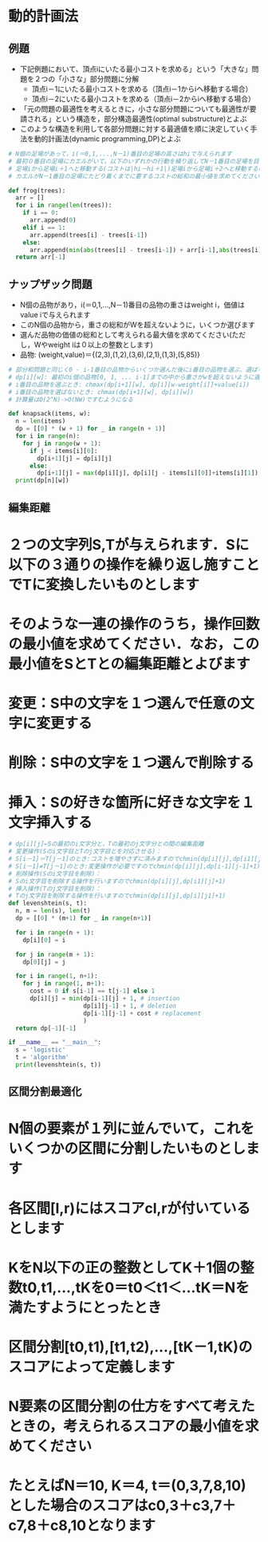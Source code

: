 # 動的計画法
## 例題
- 下記例題において、頂点iにいたる最小コストを求める」という「大きな」問題を２つの「小さな」部分問題に分解
  - 頂点i－1にいたる最小コストを求める（頂点i－1からiヘ移動する場合）
  - 頂点i－2にいたる最小コストを求める（頂点i－2からiへ移動する場合）
- 「元の問題の最適性を考えるときに，小さな部分問題についても最適性が要請される」という構造を，部分構造最適性(optimal substructure)とよぶ
- このような構造を利用して各部分問題に対する最適値を順に決定していく手法を動的計画法(dynamic programming,DP)とよぶ
```python
# N個の足場があって，i(＝0,1,...,N－1)番目の足場の高さはhiで与えられます
# 最初０番目の足場にカエルがいて，以下のいずれかの行動を繰り返してN－1番目の足場を目指します
# 足場iから足場i＋1へと移動する(コストは|hi－hi＋1|)足場iから足場i＋2へと移動する(コストは|hi－hi＋2|)
# カエルがN－1番目の足場にたどり着くまでに要するコストの総和の最小値を求めてください

def frog(trees):
  arr = []
  for i in range(len(trees)):
    if i == 0:
      arr.append(0)
    elif i == 1:
      arr.append(trees[i] - trees[i-1])
    else:
      arr.append(min(abs(trees[i] - trees[i-1]) + arr[i-1],abs(trees[i] - trees[i-2]) + arr[i-2]))
  return arr[-1]
```

## ナップザック問題
- N個の品物があり，i(＝0,1,...,N－1)番目の品物の重さはweight i，価値はvalue iで与えられます
- このN個の品物から，重さの総和がWを超えないように，いくつか選びます
- 選んだ品物の価値の総和として考えられる最大値を求めてください(ただし，Wやweight iは０以上の整数とします)
- 品物: (weight,value)＝{(2,3),(1,2),(3,6),(2,1),(1,3),(5,85)}
```python
# 部分和問題と同じく0 - i-1番目の品物からいくつか選んだ後にi番目の品物を選ぶ、選ばないという2通りの選択肢があるのでこれを解いてく
# dp[i][w]: 最初のi個の品物[0, 1, ... i-1]までの中から重さがwを超えないように選んだときの価値の総和の最大値
# i番目の品物を選ぶとき: chmax(dp[i+1][w], dp[i][w-weight[i]]+value[i])
# i番目の品物を選ばないとき: chmax(dp[i+1][w], dp[i][w])
# 計算量はO(2^N)->O(NW)ですむようになる

def knapsack(items, w):
  n = len(items)
  dp = [[0] * (w + 1) for _ in range(n + 1)]
  for i in range(n):
    for j in range(w + 1):
      if j < items[i][0]:
        dp[i+1][j] = dp[i][j]
      else:
        dp[i+1][j] = max(dp[i][j], dp[i][j - items[i][0]]+items[i][1])
  print(dp[n][w])
```

## 編集距離
# ２つの文字列S,Tが与えられます．Sに以下の３通りの操作を繰り返し施すことでTに変換したいものとします
# そのような一連の操作のうち，操作回数の最小値を求めてください．なお，この最小値をSとTとの編集距離とよびます
# 変更：S中の文字を１つ選んで任意の文字に変更する
# 削除：S中の文字を１つ選んで削除する
# 挿入：Sの好きな箇所に好きな文字を１文字挿入する

```python
# dp[i][j]←Sの最初のi文字分と，Tの最初のj文字分との間の編集距離
# 変更操作(Sのi文字目とTのj文字目とを対応させる)：
# S[i－1]＝T[j－1]のとき:コストを増やさずに済みますのでchmin(dp[i][j],dp[i1][j1])
# S[i－1]≠T[j－1]のとき:変更操作が必要ですのでchmin(dp[i][j],dp[i-1][j-1]+1)
# 削除操作(Sのi文字目を削除)：
# Sのi文字目を削除する操作を行いますのでchmin(dp[i][j],dp[i1][j]+1)
# 挿入操作(Tのj文字目を削除)：
# Tのj文字目を削除する操作を行いますのでchmin(dp[i][j],dp[i][j1]+1)
def levenshtein(s, t):
  n, m = len(s), len(t)
  dp = [[0] * (m+1) for _ in range(n+1)]

  for i in range(n + 1):
    dp[i][0] = i

  for j in range(m + 1):
    dp[0][j] = j

  for i in range(1, n+1):
    for j in range(1, m+1):
      cost = 0 if s[i-1] == t[j-1] else 1
      dp[i][j] = min(dp[i-1][j] + 1, # insertion
                     dp[i][j-1] + 1, # deletion
                     dp[i-1][j-1] + cost # replacement
                     )
  return dp[-1][-1]

if __name__ == "__main__":
  s = 'logistic'
  t = 'algorithm'
  print(levenshtein(s, t)) 
```

## 区間分割最適化
# N個の要素が１列に並んでいて，これをいくつかの区間に分割したいものとします
# 各区間[l,r)にはスコアcl,rが付いているとします
# KをN以下の正の整数としてK＋1個の整数t0,t1,...,tKを0＝t0＜t1＜...tK＝Nを満たすようにとったとき
# 区間分割[t0,t1),[t1,t2),...,[tK－1,tK)のスコアによって定義します
# N要素の区間分割の仕方をすべて考えたときの，考えられるスコアの最小値を求めてください
# たとえばN＝10, K＝4, t＝(0,3,7,8,10)とした場合のスコアはc0,3＋c3,7＋c7,8＋c8,10となります
